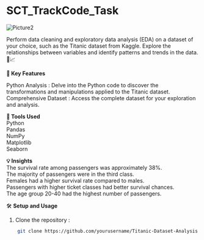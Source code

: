  # SCT_TrackCode_Task



![Picture2](https://github.com/user-attachments/assets/fd19a6cc-2d6e-4e7c-bc91-1c179ac54c5f)





Perform data cleaning and exploratory data analysis (EDA) on a dataset of your choice, such as the Titanic dataset from Kaggle. Explore the relationships between variables and identify patterns and trends in the data.  🚢📈


<b> 🚀 Key Features </b> 
<br>  

Python Analysis : Delve into the Python code to discover the transformations and manipulations applied to the Titanic dataset.
Comprehensive Dataset : Access the complete dataset for your exploration and analysis.

<b> 🧰 Tools Used </b>
<br>
Python
<br>
Pandas
<br>
NumPy
<br>
Matplotlib
<br>
Seaborn

<b> 💡 Insights </b>
<br>
The survival rate among passengers was approximately 38%.
<br>
The majority of passengers were in the third class.
<br>
Females had a higher survival rate compared to males.
<br>
Passengers with higher ticket classes had better survival chances.
<br>
The age group 20-40 had the highest number of passengers.

🛠️ **Setup and Usage**
<br>
1. Clone the repository :
```bash
    git clone https://github.com/yourusername/Titanic-Dataset-Analysis.git
```


